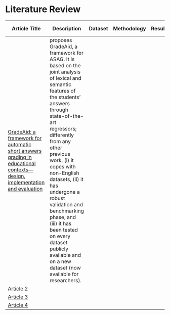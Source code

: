 # Literature Review

| Article Title                                                                                                    | Description | Dataset | Methodology | Results | Discussions |  Source Code | 
|------------------------------------------------------------------------------------------------------------------|---------|-------------|---------|-------------|---------|---------|
| [GradeAid: a framework for automatic short answers grading in educational contexts—design, implementation and evaluation](https://link.springer.com/article/10.1007/s10115-023-01892-9) | proposes GradeAid, a framework for ASAG. It is based on the joint analysis of lexical and semantic features of the students’ answers through state-of-the-art regressors; differently from any other previous work, (i) it copes with non-English datasets, (ii) it has undergone a robust validation and benchmarking phase, and (iii) it has been tested on every dataset publicly available and on a new dataset (now available for researchers).         |             |         |             |             |   [Github](https://github.com/edgresearch/code-automaticgrading-2022)          |    
| [Article 2](#)                                                                                                   |         |             |         |             |             |             |    
| [Article 3](#)                                                                                                   |         |             |         |             |             |             |    
| [Article 4](#)                                                                                                   |         |             |         |             |             |             |    
